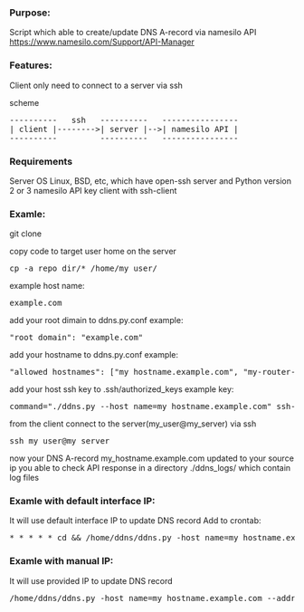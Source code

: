 ### Purpose:

Script which able to create/update DNS A-record via namesilo API https://www.namesilo.com/Support/API-Manager

### Features:

Client only need to connect to a server via ssh

scheme

<pre>
----------   ssh   ----------   ----------------
| client |-------->| server |-->| namesilo API |
----------         ----------   ----------------
</pre>

### Requirements

Server OS Linux, BSD, etc, which have open-ssh server and Python version 2 or 3
namesilo API key
client with ssh-client

### Examle:

git clone

copy code to target user home on the server
<pre>
cp -a repo_dir/* /home/my_user/
</pre>

example host name:
<pre>
example.com
</pre>

add your root dimain to ddns.py.conf
example:
<pre>
"root_domain": "example.com"
</pre>

add your hostname to ddns.py.conf
example:
<pre>
"allowed_hostnames": ["my_hostname.example.com", "my-router-home", "my-another-host", "my-etc"]
</pre>

add your host ssh key to .ssh/authorized_keys
example key:
<pre>
command="./ddns.py --host_name=my_hostname.example.com" ssh-rsa my_ssh_key #my_comment
</pre>

from the client connect to the server(my_user@my_server) via ssh
<pre>
ssh my_user@my_server
</pre>

now your DNS A-record my_hostname.example.com updated to your source ip
you able to check API response in a directory ./ddns_logs/ which contain log files


### Examle with default interface IP:

It will use default interface IP to update DNS record
Add to crontab:

<pre>
* * * * * cd && /home/ddns/ddns.py -host_name=my_hostname.example.com --address=me
</pre>

### Examle with manual IP:

It will use provided IP to update DNS record

<pre>
/home/ddns/ddns.py -host_name=my_hostname.example.com --address=11.1.1.1
</pre>
